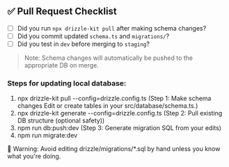 ## ✅ Pull Request Checklist

- [ ] Did you run `npx drizzle-kit pull` after making schema changes?
- [ ] Did you commit updated `schema.ts` and `migrations/`?
- [ ] Did you test in `dev` before merging to `staging`?

> Note: Schema changes will automatically be pushed to the appropriate DB on merge.

### Steps for updating local database:

1. npx drizzle-kit pull --config=drizzle.config.ts (Step 1: Make schema changes
   Edit or create tables in your src/database/schema.ts.)
2. npx drizzle-kit generate --config=drizzle.config.ts (Step 2: Pull existing DB structure (optional safety))
3. npm run db:push:dev (Step 3: Generate migration SQL from your edits)
4. npm run migrate:dev

🚨 Warning: Avoid editing drizzle/migrations/\*.sql by hand unless you know what you're doing.
